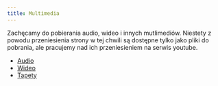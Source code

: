 ```yaml
---
title: Multimedia
---
```

Zachęcamy do pobierania audio, wideo i innych mutlimediów. Niestety z powodu przeniesienia strony w tej chwili są dostępne tylko jako pliki do pobrania, ale pracujemy nad ich przeniesieniem na serwis youtube.

- [Audio](/multimedia/audio)
- [Wideo](/multimedia/video)
- [Tapety](/multimedia/tapety)